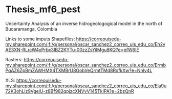 # Thesis_mf6_pest
Uncertainty Analysis of an inverse hidrogeologogical model in the north of Bucaramanga, Colombia

Links to some imputs
Shapefiles:
https://correouisedu-my.sharepoint.com/:f:/g/personal/oscar_sanchez2_correo_uis_edu_co/Eh2yAE3XN-RLrcW4xPrbx3IBZ2KYTu-00zzZsYilMgu8KQ?e=pfW6IE

Rasters:
https://correouisedu-my.sharepoint.com/:f:/g/personal/oscar_sanchez2_correo_uis_edu_co/ErmbPqAZ6ZpBmZAWHMX4TXMBrU8GobVeQrmtTMd8RofkXw?e=Nnlv4L

XLS:
https://correouisedu-my.sharepoint.com/:f:/g/personal/oscar_sanchez2_correo_uis_edu_co/Ela9u72K3ohLiz9VgeiU-z8Bf982qpjzcXNVvV145TkIPA?e=2bzQnR
